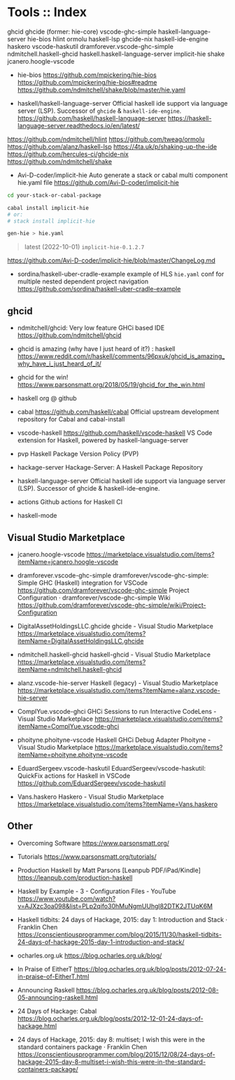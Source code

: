 # Tools :: Index

ghcid
ghcide (former: hie-core)
vscode-ghc-simple
haskell-language-server
hie-bios
hlint
ormolu
haskell-lsp
ghcide-nix
haskell-ide-engine
haskero
vscode-haskutil
dramforever.vscode-ghc-simple
ndmitchell.haskell-ghcid
haskell.haskell-language-server
implicit-hie
shake
jcanero.hoogle-vscode


* hie-bios
https://github.com/mpickering/hie-bios
https://github.com/mpickering/hie-bios#readme
https://github.com/ndmitchell/shake/blob/master/hie.yaml

* haskell/haskell-language-server
Official haskell ide support via language server (LSP). Successor of `ghcide` & `haskell-ide-engine`.
https://github.com/haskell/haskell-language-server
https://haskell-language-server.readthedocs.io/en/latest/


https://github.com/ndmitchell/hlint
https://github.com/tweag/ormolu
https://github.com/alanz/haskell-lsp
https://4ta.uk/p/shaking-up-the-ide
https://github.com/hercules-ci/ghcide-nix
https://github.com/ndmitchell/shake

* Avi-D-coder/implicit-hie
Auto generate a stack or cabal multi component hie.yaml file
https://github.com/Avi-D-coder/implicit-hie

```bash
cd your-stack-or-cabal-package

cabal install implicit-hie
# or:
# stack install implicit-hie

gen-hie > hie.yaml
```

>latest (2022-10-01) `implicit-hie-0.1.2.7`

https://github.com/Avi-D-coder/implicit-hie/blob/master/ChangeLog.md


* sordina/haskell-uber-cradle-example
example of HLS `hie.yaml` conf for multiple nested dependent project navigation
https://github.com/sordina/haskell-uber-cradle-example


## ghcid

* ndmitchell/ghcid: Very low feature GHCi based IDE
https://github.com/ndmitchell/ghcid

* ghcid is amazing (why have I just heard of it?) : haskell
https://www.reddit.com/r/haskell/comments/96pxuk/ghcid_is_amazing_why_have_i_just_heard_of_it/

* ghcid for the win!
https://www.parsonsmatt.org/2018/05/19/ghcid_for_the_win.html


* haskell org @ github

* cabal
https://github.com/haskell/cabal
Official upstream development repository for Cabal and cabal-install

* vscode-haskell
https://github.com/haskell/vscode-haskell
VS Code extension for Haskell, powered by haskell-language-server

* pvp
Haskell Package Version Policy (PVP)

* hackage-server
Hackage-Server: A Haskell Package Repository

* haskell-language-server
Official haskell ide support via language server (LSP). Successor of ghcide & haskell-ide-engine.

* actions
Github actions for Haskell CI

* haskell-mode



## Visual Studio Marketplace

* jcanero.hoogle-vscode
https://marketplace.visualstudio.com/items?itemName=jcanero.hoogle-vscode

* dramforever.vscode-ghc-simple
dramforever/vscode-ghc-simple: Simple GHC (Haskell) integration for VSCode
https://github.com/dramforever/vscode-ghc-simple
Project Configuration · dramforever/vscode-ghc-simple Wiki
https://github.com/dramforever/vscode-ghc-simple/wiki/Project-Configuration


* DigitalAssetHoldingsLLC.ghcide
ghcide - Visual Studio Marketplace
https://marketplace.visualstudio.com/items?itemName=DigitalAssetHoldingsLLC.ghcide

* ndmitchell.haskell-ghcid
haskell-ghcid - Visual Studio Marketplace
https://marketplace.visualstudio.com/items?itemName=ndmitchell.haskell-ghcid

* alanz.vscode-hie-server
Haskell (legacy) - Visual Studio Marketplace
https://marketplace.visualstudio.com/items?itemName=alanz.vscode-hie-server

* ComplYue.vscode-ghci
GHCi Sessions to run Interactive CodeLens - Visual Studio Marketplace
https://marketplace.visualstudio.com/items?itemName=ComplYue.vscode-ghci

* phoityne.phoityne-vscode
Haskell GHCi Debug Adapter Phoityne - Visual Studio Marketplace
https://marketplace.visualstudio.com/items?itemName=phoityne.phoityne-vscode

* EduardSergeev.vscode-haskutil
EduardSergeev/vscode-haskutil: QuickFix actions for Haskell in VSCode
https://github.com/EduardSergeev/vscode-haskutil

* Vans.haskero
Haskero - Visual Studio Marketplace
https://marketplace.visualstudio.com/items?itemName=Vans.haskero


## Other

* Overcoming Software
https://www.parsonsmatt.org/

* Tutorials
https://www.parsonsmatt.org/tutorials/

* Production Haskell by Matt Parsons [Leanpub PDF/iPad/Kindle]
https://leanpub.com/production-haskell


* Haskell by Example - 3 - Configuration Files - YouTube
https://www.youtube.com/watch?v=AJXzc3oa098&list=PLp2qifo30hMuNgmUUhgl82DTK2JTUqK6M

* Haskell tidbits: 24 days of Hackage, 2015: day 1: Introduction and Stack · Franklin Chen
https://conscientiousprogrammer.com/blog/2015/11/30/haskell-tidbits-24-days-of-hackage-2015-day-1-introduction-and-stack/

* ocharles.org.uk
https://blog.ocharles.org.uk/blog/

* In Praise of EitherT
https://blog.ocharles.org.uk/blog/posts/2012-07-24-in-praise-of-EitherT.html

* Announcing Raskell
https://blog.ocharles.org.uk/blog/posts/2012-08-05-announcing-raskell.html

* 24 Days of Hackage: Cabal
https://blog.ocharles.org.uk/blog/posts/2012-12-01-24-days-of-hackage.html

* 24 days of Hackage, 2015: day 8: multiset; I wish this were in the standard containers package · Franklin Chen
https://conscientiousprogrammer.com/blog/2015/12/08/24-days-of-hackage-2015-day-8-multiset-i-wish-this-were-in-the-standard-containers-package/
